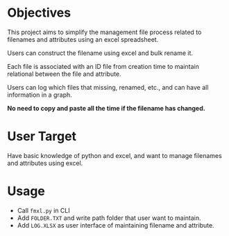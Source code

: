 # Objectives

This project aims to simplify the management file process related to filenames and attributes using an excel spreadsheet.

Users can construct the filename using excel and bulk rename it.

Each file is associated with an ID file from creation time to maintain relational between the file and attribute.

Users can log which files that missing, renamed, etc., and can have all information in a graph.

**No need to copy and paste all the time if the filename has changed.**

# User Target

Have basic knowledge of python and excel, and want to manage filenames and attributes using excel.

# Usage

- Call `fmxl.py` in CLI
- Add `FOLDER.TXT` and write path folder that user want to maintain.
- Add `LOG.XLSX` as user interface of maintaining filename and attribute.

